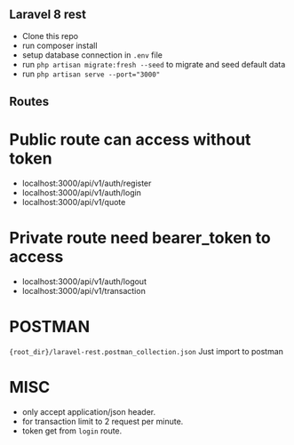 ## Laravel 8 rest

-   Clone this repo
-   run composer install
-   setup database connection in `.env` file
-   run `php artisan migrate:fresh --seed` to migrate and seed default data
-   run `php artisan serve --port="3000"`

## Routes

# Public route can access without token

-   localhost:3000/api/v1/auth/register
-   localhost:3000/api/v1/auth/login
-   localhost:3000/api/v1/quote

# Private route need bearer_token to access

-   localhost:3000/api/v1/auth/logout
-   localhost:3000/api/v1/transaction

# POSTMAN

`{root_dir}/laravel-rest.postman_collection.json`
Just import to postman

# MISC

-   only accept application/json header.
-   for transaction limit to 2 request per minute.
-   token get from `login` route.
